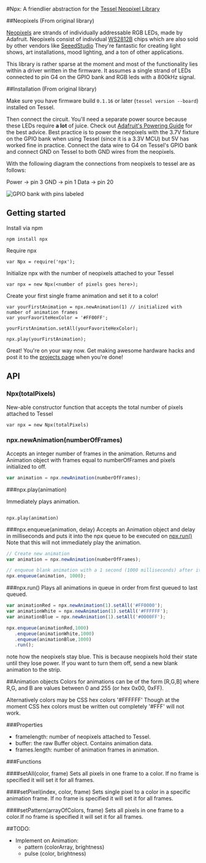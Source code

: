 #Npx: A friendlier abstraction for the [Tessel Neopixel Library](https://github.com/tessel/neopixels)

##Neopixels (From original library)

[Neopixels](https://learn.adafruit.com/adafruit-neopixel-uberguide) are strands of individually addressable RGB LEDs, made by Adafruit. Neopixels consist of individual [WS2812B](http://www.adafruit.com/datasheets/WS2812B.pdf) chips which are also sold by other vendors like [SeeedStudio](http://www.seeedstudio.com/depot/Digital-RGB-LED-FlexiStrip-60-LED-1-Meter-p-1666.html?cPath=81_79) They're fantastic for creating light shows, art installations, mood lighting, and a ton of other applications.

This library is rather sparse at the moment and most of the functionality lies within a driver written in the firmware. It assumes a single strand of LEDs connected to pin G4 on the GPIO bank and RGB leds with a 800kHz signal.

##Installation (From original library)

Make sure you have firmware build `0.1.16` or later (```tessel version --board```) installed on Tessel.

Then connect the circuit. You'll need a separate power source because these LEDs require **a lot** of juice. Check out [Adafruit's Powering Guide](https://learn.adafruit.com/adafruit-neopixel-uberguide/power) for the best advice. Best practice is to power the neopixels with the 3.7V fixture on the GPIO bank when using Tessel (since it is a 3.3V MCU) but 5V has worked fine in practice. Connect the data wire to G4 on Tessel's GPIO bank and connect GND on Tessel to both GND wires from the neopixels.

With the following diagram the connections from neopixels to tessel are as follows:

Power -> pin 3
GND -> pin 1
Data -> pin 20

![GPIO bank with pins labeled](https://s3.amazonaws.com/technicalmachine-assets/doc+pictures/hardware_design_docs/gpio-pins.jpg)

## Getting started

Install via npm

```
npm install npx
```

Require npx
```
var Npx = require('npx');
```

Initialize npx with the number of neopixels attached to your Tessel
```
var npx = new Npx(<number of pixels goes here>);
```

Create your first single frame animation and set it to a color!
```
var yourFirstAnimation = npx.newAnimation(1) // initialized with number of animation frames
var yourFavoriteHexColor = '#FF00FF';

yourFirstAnimation.setAll(yourFavoriteHexColor);

npx.play(yourFirstAnimation);
```

Great! You're on your way now. Get making awesome hardware hacks and post it to the [projects page](https://projects.tessel.io/projects) when you're done!

## API
### Npx(totalPixels)
New-able constructor function that accepts the total number of pixels attached to Tessel

```
var npx = new Npx(totalPixels)
```

### npx.newAnimation(numberOfFrames)

Accepts an integer number of frames in the animation.
Returns and Animation object with frames equal to numberOfFrames and pixels initialized to off.

```JavaScript
var animation = npx.newAnimation(numberOfFrames);
```
###npx.play(animation)

Immediately plays animation.
```

npx.play(animation)
```

###npx.enqueue(animation, delay)
Accepts an Animation object and delay in milliseconds and puts it into the npx queue to be executed on [npx.run()](#)
Note that this will not immediately play the animation.

```JavaScript
// Create new animation
var animation = npx.newAnimation(numberOfFrames);

// enqueue blank animation with a 1 second (1000 milliseconds) after it completes
npx.enqueue(animation, 1000);
```

###npx.run()
Plays all animations in queue in order from first queued to last queued.

```JavaScript
var animationRed = npx.newAnimation(1).setAll('#FF0000');
var animationWhite = npx.newAnimation(1).setAll('#FFFFFF');
var animationBlue = npx.newAnimation(1).setAll('#0000FF');

npx.enqueue(animationRed,1000)
   .enqueue(animationWhite,1000)
   .enqueue(animationBlue,1000)
   .run();
```

note how the neopixels stay blue. This is because neopixels hold their state until they lose power. If you want to turn them off, send a new blank animation to the strip.

##Animation objects
Colors for animations can be of the form [R,G,B] where R,G, and B are values between 0 and 255 (or hex 0x00, 0xFF).

Alternatively colors may be CSS hex colors '#FFFFFF' Though at the moment CSS hex colors must be written out completely '#FFF' will not work.

###Properties

 - framelength: number of neopixels attached to Tessel.
 - buffer: the raw Buffer object. Contains animation data.
 - frames.length: number of animation frames in animation.

###Functions

####setAll(color, frame)
Sets all pixels in one frame to a color. If no frame is specified it will set it for all frames.

####setPixel(index, color, frame)
Sets single pixel to a color in a specific animation frame. If no frame is specified it will set it for all frames.

####setPattern(arrayOfColors, frame)
Sets all pixels in one frame to a color.If no frame is specified it will set it for all frames.

##TODO:
 - Implement on Animation:
    - pattern (colorArray, brightness)
    - pulse (color, brightness)
